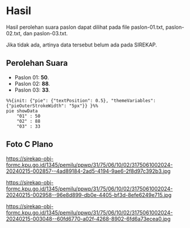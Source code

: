 # Hasil

Hasil perolehan suara paslon dapat dilihat pada file paslon-01.txt, paslon-02.txt, dan paslon-03.txt.

Jika tidak ada, artinya data tersebut belum ada pada SIREKAP.

## Perolehan Suara

 * Paslon 01: **50**.
 * Paslon 02: **88**.
 * Paslon 03: **33**.

```mermaid
%%{init: {"pie": {"textPosition": 0.5}, "themeVariables": {"pieOuterStrokeWidth": "5px"}} }%%
pie showData
    "01" : 50
    "02" : 88
    "03" : 33
```
## Foto C Plano

https://sirekap-obj-formc.kpu.go.id/1345/pemilu/ppwp/31/75/06/10/02/3175061002024-20240215-002857--4ad89184-2ad5-4194-9ae6-2f8d97c392b3.jpg

https://sirekap-obj-formc.kpu.go.id/1345/pemilu/ppwp/31/75/06/10/02/3175061002024-20240215-002958--96e8d899-db0e-4405-bf3d-8efe6249e715.jpg

https://sirekap-obj-formc.kpu.go.id/1345/pemilu/ppwp/31/75/06/10/02/3175061002024-20240215-003048--60fd6770-a02f-4268-8902-6fd6a73ecea0.jpg
